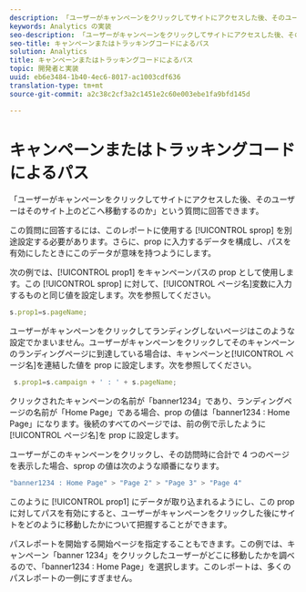 ```yaml
---
description: 「ユーザーがキャンペーンをクリックしてサイトにアクセスした後、そのユーザーはそのサイト上のどこへ移動するのか」という質問に回答できます。
keywords: Analytics の実装
seo-description: 「ユーザーがキャンペーンをクリックしてサイトにアクセスした後、そのユーザーはそのサイト上のどこへ移動するのか」という質問に回答できます。
seo-title: キャンペーンまたはトラッキングコードによるパス
solution: Analytics
title: キャンペーンまたはトラッキングコードによるパス
topic: 開発者と実装
uuid: eb6e3484-1b40-4ec6-8017-ac1003cdf636
translation-type: tm+mt
source-git-commit: a2c38c2cf3a2c1451e2c60e003ebe1fa9bfd145d

---
```



# キャンペーンまたはトラッキングコードによるパス

「ユーザーがキャンペーンをクリックしてサイトにアクセスした後、そのユーザーはそのサイト上のどこへ移動するのか」という質問に回答できます。

この質問に回答するには、このレポートに使用する [!UICONTROL sprop] を別途設定する必要があります。さらに、prop に入力するデータを構成し、パスを有効にしたときにこのデータが意味を持つようにします。

次の例では、[!UICONTROL prop1] をキャンペーンパスの prop として使用します。この [!UICONTROL sprop] に対して、[!UICONTROL ページ名]変数に入力するものと同じ値を設定します。次を参照してください。

```js
s.prop1=s.pageName;
```

ユーザーがキャンペーンをクリックしてランディングしないページはこのような設定でかまいません。ユーザーがキャンペーンをクリックしてそのキャンペーンのランディングページに到達している場合は、キャンペーンと[!UICONTROL ページ名]を連結した値を prop に設定します。次を参照してください。

```js
 s.prop1=s.campaign + ' : ' + s.pageName;
```

クリックされたキャンペーンの名前が「banner1234」であり、ランディングページの名前が「Home Page」である場合、prop の値は「banner1234 : Home Page」になります。後続のすべてのページでは、前の例で示したように[!UICONTROL ページ名]を prop に設定します。

ユーザーがこのキャンペーンをクリックし、その訪問時に合計で 4 つのページを表示した場合、sprop の値は次のような順番になります。

```js
"banner1234 : Home Page" > "Page 2" > "Page 3" > "Page 4"
```

このように [!UICONTROL prop1] にデータが取り込まれるようにし、この prop に対してパスを有効にすると、ユーザーがキャンペーンをクリックした後にサイトをどのように移動したかについて把握することができます。

パスレポートを開始する開始ページを指定することもできます。この例では、キャンペーン「banner 1234」をクリックしたユーザーがどこに移動したかを調べるので、「banner1234 : Home Page」を選択します。このレポートは、多くのパスレポートの一例にすぎません。
